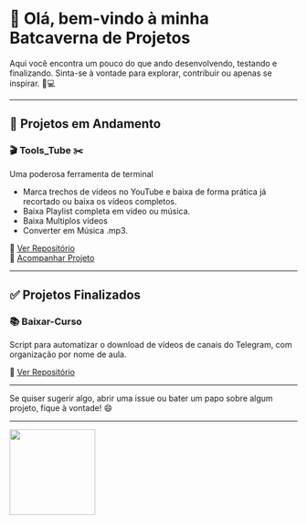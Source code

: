 # 👋 Olá, bem-vindo à minha Batcaverna de Projetos 

Aqui você encontra um pouco do que ando desenvolvendo, testando e finalizando. Sinta-se à vontade para explorar, contribuir ou apenas se inspirar. 🦇💻

---

## 🚧 Projetos em Andamento

### 🎬 **Tools_Tube** ✂️
Uma poderosa ferramenta de terminal
- Marca trechos de vídeos no YouTube e baixa de forma prática já recortado ou baixa os vídeos completos.
- Baixa Playlist completa em vídeo ou música.
- Baixa Multiplos vídeos
- Converter em Música .mp3.


🔗 [Ver Repositório](https://github.com/markssants/Tools_Tube)  
📌 [Acompanhar Projeto](https://github.com/users/markssants/projects/1)

---

## ✅ Projetos Finalizados

### 📚 **Baixar-Curso**
Script para automatizar o download de vídeos de canais do Telegram, com organização por nome de aula.

🔗 [Ver Repositório](https://github.com/markssants/baixar-curso)

---

Se quiser sugerir algo, abrir uma issue ou bater um papo sobre algum projeto, fique à vontade! 😄

____
<img src="https://i.kym-cdn.com/photos/images/original/000/667/066/c21.gif" width="150" height="150" />
